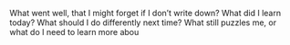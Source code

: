 What went well, that I might forget if I don’t write down?
What did I learn today?
What should I do differently next time?
What still puzzles me, or what do I need to learn more abou
